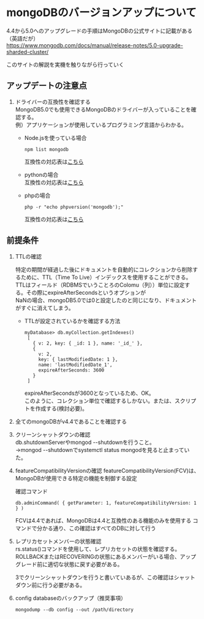 # mongoDBのバージョンアップについて

4.4から5.0へのアップグレードの手順はMongoDBの公式サイトに記載がある（英語だが）  
https://www.mongodb.com/docs/manual/release-notes/5.0-upgrade-sharded-cluster/  

このサイトの解説を実機を触りながら行っていく  


## アップデートの注意点

1. ドライバーの互換性を確認する  
  MongoDB5.0でも使用できるMongoDBのドライバーが入っていることを確認する。  
  例）アプリケーションが使用しているプログラミング言語からわかる。  
    - Node.jsを使っている場合  
      ```
      npm list mongodb  
      ```
       互換性の対応表は[こちら](https://www.mongodb.com/docs/drivers/node/current/compatibility/#compatibility-table-legend)  

    - pythonの場合  
       互換性の対応表は[こちら](https://www.mongodb.com/docs/drivers/motor/#compatibility-table-legend)

    - phpの場合  
      ```
      php -r "echo phpversion('mongodb');"
      ```
       互換性の対応表は[こちら](https://www.mongodb.com/docs/drivers/php-drivers/#compatibility-table-legend)


## 前提条件

1. TTLの確認

   特定の期間が経過した後にドキュメントを自動的にコレクションから削除するために、TTL（Time To Live）インデックスを使用することができる。  
   TTLはフィールド（RDBMSでいうことろのColomu（列））単位に設定する。その際にexpireAfterSecondsというオプションが  
   NaNの場合、mongoDB5.0では0と設定したのと同じになり、ドキュメントがすぐに消えてしまう。  

   - TTLが設定されているかを確認する方法
     ```shell
     myDatabase> db.myCollection.getIndexes()
      [
        { v: 2, key: { _id: 1 }, name: '_id_' },
        {
          v: 2,
          key: { lastModifiedDate: 1 },
          name: 'lastModifiedDate_1',
          expireAfterSeconds: 3600
        }
      ]
     ```
     expireAfterSecondsが3600となっているため、OK。  
     このように、コレクション単位で確認するしかない。または、スクリプトを作成する(検討必要)。  


2. 全てのmongoDBがv4.4であることを確認する  

3. クリーンシャットダウンの確認  
  db.shutdownServerやmongod --shutdownを行うこと。  
  →mongod --shutdownでsystemctl status mongodを見ると止まっていた。  

4. featureCompatibilityVersionの確認
   featureCompatibilityVersion(FCV)は、MongoDBが使用できる特定の機能を制御する設定  
  
   確認コマンド
   ```shell
   db.adminCommand( { getParameter: 1, featureCompatibilityVersion: 1 } )
   ```

   FCVは4.4であれば、MongoDBは4.4と互換性のある機能のみを使用する
   コマンドで分かる通り、この確認はすべてのDBに対して行う

5. レプリカセットメンバーの状態確認  
   rs.status()コマンドを使用して、レプリカセットの状態を確認する。  
   ROLLBACKまたはRECOVERINGの状態にあるメンバーがいる場合、アップグレード前に適切な状態に戻す必要がある。  

   3でクリーンシャットダウンを行うと書いていあるが、この確認はシャットダウン前に行う必要がある。  

6. config databaseのバックアップ（推奨事項）  
   ```shell
   mongodump --db config --out /path/directory
   ```